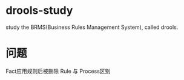 drools-study
============

study the BRMS(Business Rules Management System), called drools.


问题
===
Fact应用规则后被删除
Rule 与 Process区别